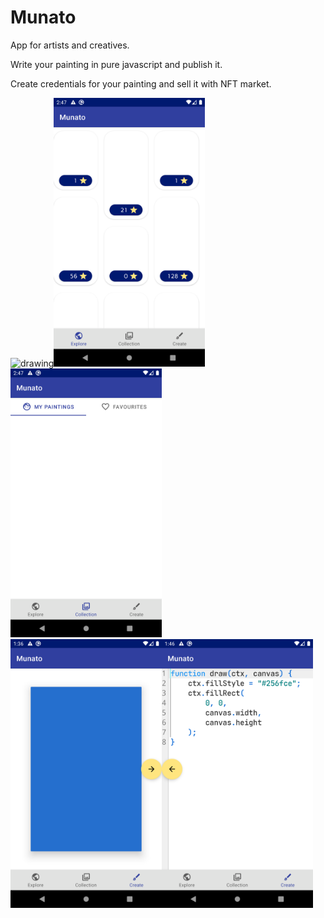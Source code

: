 # Munato

App for artists and creatives.

Write your painting in pure javascript and publish it.

Create credentials for your painting and sell it with NFT market.

<img src="app/src/main/assets/screens/device-2021-07-14-024643.png" alt="drawing" height="430"/><img src="app/src/main/assets/screens/device-2021-07-14-024725.png" alt="drawing" height="430"/><img src="app/src/main/assets/screens/device-2021-07-14-024738.png" alt="drawing" height="430"/>  
<img src="app/src/main/assets/screens/device-2021-07-15-013615.png" alt="drawing" height="430"/><img src="app/src/main/assets/screens/device-2021-07-15-014656.png" alt="drawing" height="430"/>